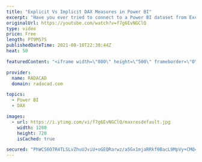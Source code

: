 ```yaml
---
title: "Explicit Vs Implicit DAX Measures in Power BI"
excerpt: "Have you ever tried to connect to a Power BI dataset from Excel using Analyze in Excel? if yes, you might have had this experience that your values don’t show in Excel’s Pivot table as values. This is because those values are not explicit measures, they are implicit measures in Power BI. In this article"
originalUrl: https://youtube.com/watch?v=f7g6EvNGClQ
type: video
price: Free
length: PT9M57S
publishedDateTime: 2021-08-10T22:30:44Z
heat: 50

featuredContent: "<iframe width=\"800\" height=\"500\" frameborder=\"0\" src=\"https://www.youtube.com/embed/f7g6EvNGClQ\" allow=\"accelerometer; autoplay; encrypted-media; gyroscope; picture-in-picture\" allowfullscreen></iframe>"

provider:
  name: RADACAD
  domain: radacad.com

topics:
  - Power BI
  - DAX

images:
  - url: https://i.ytimg.com/vi/f7g6EvNGClQ/maxresdefault.jpg
    width: 1280
    height: 720
    isCached: true

secured: "PhWCS6O7R4TLSLvZhuUJviU+oGEQRarwz/a5Gx1mjaRRkf0BacL9MpVy+CMQ42AS/Tz43X2a8VdILY8DjnaL3Z2B1dAudvnrBJ6hSTBcPnJQl2dwXGbs3K4jzSDeQMyk4wYRDwRHcvX7MkfhC2RX16MLgFRSBypS9qQdJL/BxrPnDUo6ud2bTH+RJ/W+OqNMOMew7RHyYry2CLni6/nl4MtX9jCI/riJroQnCkaIVUXXEDBjKlIM/ZSeDca0uhaOUjlaj3aeSxD07PWQgRyDSTEfP67bS7RkL2lPgzY+OriXySeKO2r6jOQI7A3seuK7U5kWTI55vgR+Gfy9GuSNUQoyjLVgP9CnSTttyf5pE1cMd4xS6GBkrBiYyibAHwDrr1WzfrWw9UWK1BLLNUJaSqjtEdzf7bfcWSDXJbiDTx8=;IrHW4hAhjMmCQl4JGKNBLQ=="
---
```


